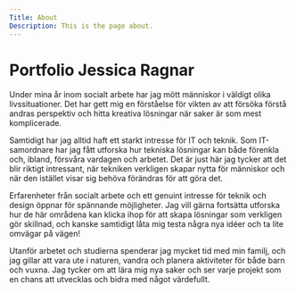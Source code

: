 ```yaml
---
Title: About
Description: This is the page about.
---
```


Portfolio Jessica Ragnar
==========================

Under mina år inom socialt arbete har jag mött människor i väldigt olika livssituationer. Det har gett mig en förståelse för vikten av att försöka förstå andras perspektiv och hitta kreativa lösningar när saker är som mest komplicerade. 

Samtidigt har jag alltid haft ett starkt intresse för IT och teknik. Som IT-samordnare har jag fått utforska hur tekniska lösningar kan både förenkla och, ibland, försvåra vardagen och arbetet. Det är just här jag tycker att det blir riktigt intressant, när tekniken verkligen skapar nytta för människor och när den istället visar sig behöva förändras för att göra det.

Erfarenheter från socialt arbete och ett genuint intresse för teknik och design öppnar för spännande möjligheter. Jag vill gärna fortsätta utforska hur de här områdena kan klicka ihop för att skapa lösningar som verkligen gör skillnad, och kanske samtidigt låta mig testa några nya idéer och ta lite omvägar på vägen!

Utanför arbetet och studierna spenderar jag mycket tid med min familj, och jag gillar att vara ute i naturen, vandra och planera aktiviteter för både barn och vuxna. Jag tycker om att lära mig nya saker och ser varje projekt som en chans att utvecklas och bidra med något värdefullt.
